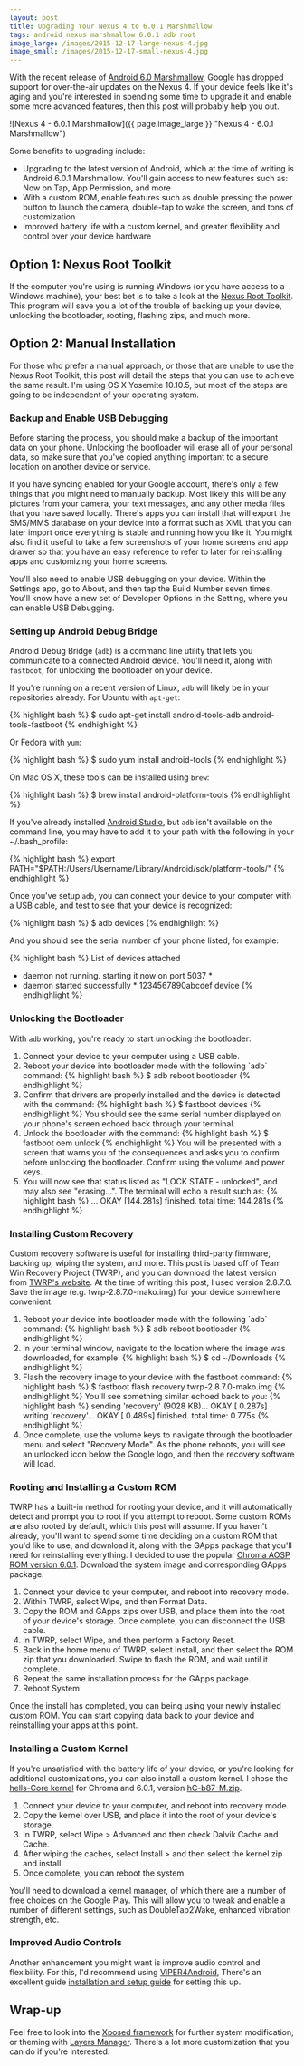 ```yaml
---
layout: post
title: Upgrading Your Nexus 4 to 6.0.1 Marshmallow
tags: android nexus marshmallow 6.0.1 adb root
image_large: /images/2015-12-17-large-nexus-4.jpg
image_small: /images/2015-12-17-small-nexus-4.jpg
---
```


With the recent release of [Android 6.0 Marshmallow](https://www.android.com/intl/en_ca/versions/marshmallow-6-0/ "Android 6.0 Marshmallow"), Google has dropped support for over-the-air updates on the Nexus 4. If your device feels like it's aging and you're interested in spending some time to upgrade it and enable some more advanced features, then this post will probably help you out.

<!--more-->

![Nexus 4 - 6.0.1 Marshmallow]({{ page.image_large }} "Nexus 4 - 6.0.1 Marshmallow")

Some benefits to upgrading include:

* Upgrading to the latest version of Android, which at the time of writing is Android 6.0.1 Marshmallow. You'll gain access to new features such as: Now on Tap, App Permission, and more
* With a custom ROM, enable features such as double pressing the power button to launch the camera, double-tap to wake the screen, and tons of customization
* Improved battery life with a custom kernel, and greater flexibility and control over your device hardware

## Option 1: Nexus Root Toolkit

If the computer you're using is running Windows (or you have access to a Windows machine), your best bet is to take a look at the [Nexus Root Toolkit](http://www.wugfresh.com/nrt/ "Nexus Root Toolkit -  WugFresh"). This program will save you a lot of the trouble of backing up your device, unlocking the bootloader, rooting, flashing zips, and much more.

## Option 2: Manual Installation

For those who prefer a manual approach, or those that are unable to use the Nexus Root Toolkit, this post will detail the steps that you can use to achieve the same result. I'm using OS X Yosemite 10.10.5, but most of the steps are going to be independent of your operating system.

### Backup and Enable USB Debugging

Before starting the process, you should make a backup of the important data on your phone. Unlocking the bootloader will erase all of your personal data, so make sure that you've copied anything important to a secure location on another device or service.

If you have syncing enabled for your Google account, there's only a few things that you might need to manually backup. Most likely this will be any pictures from your camera, your text messages, and any other media files that you have saved locally. There's apps you can install that will export the SMS/MMS database on your device into a format such as XML that you can later import once everything is stable and running how you like it. You might also find it useful to take a few screenshots of your home screens and app drawer so that you have an easy reference to refer to later for reinstalling apps and customizing your home screens.

You'll also need to enable USB debugging on your device. Within the Settings app, go to About, and then tap the Build Number seven times. You'll know have a new set of Developer Options in the Setting, where you can enable USB Debugging.

### Setting up Android Debug Bridge

Android Debug Bridge (`adb`) is a command line utility that lets you communicate to a connected Android device. You'll need it, along with `fastboot`, for unlocking the bootloader on your device.

If you're running on a recent version of Linux, `adb` will likely be in your repositories already. For Ubuntu with `apt-get`:

{% highlight bash %}
$ sudo apt-get install android-tools-adb android-tools-fastboot
{% endhighlight %}

Or Fedora with `yum`:

{% highlight bash %}
$ sudo yum install android-tools
{% endhighlight %}

On Mac OS X, these tools can be installed using `brew`:

{% highlight bash %}
$ brew install android-platform-tools
{% endhighlight %}

If you've already installed [Android Studio](http://developer.android.com/sdk/index.html "Android Studio and SDK Tools"), but `adb` isn't available on the command line, you may have to add it to your path with the following in your ~/.bash_profile:

{% highlight bash %}
export PATH="$PATH:/Users/Username/Library/Android/sdk/platform-tools/"
{% endhighlight %}

Once you've setup `adb`, you can connect your device to your computer with a USB cable, and test to see that your device is recognized:

{% highlight bash %}
$ adb devices
{% endhighlight %}

And you should see the serial number of your phone listed, for example:

{% highlight bash %}
List of devices attached
* daemon not running. starting it now on port 5037 *
* daemon started successfully *
1234567890abcdef  device
{% endhighlight %}

### Unlocking the Bootloader

With `adb` working, you're ready to start unlocking the bootloader:

<ol>
  <li>
    Connect your device to your computer using a USB cable.
  </li>
  <li>
    Reboot your device into bootloader mode with the following `adb` command:
{% highlight bash %}
$ adb reboot bootloader
{% endhighlight %}
   </li>
  <li>
    Confirm that drivers are properly installed and the device is detected with the command:
{% highlight bash %}
$ fastboot devices
{% endhighlight %}
    You should see the same serial number displayed on your phone's screen echoed back through your terminal.
  </li>
  <li>
    Unlock the bootloader with the command:
{% highlight bash %}
$ fastboot oem unlock
{% endhighlight %}
    You will be presented with a screen that warns you of the consequences and asks you to confirm before unlocking the bootloader. Confirm using the volume and power keys.
  </li>
  <li>
    You will now see that status listed as "LOCK STATE - unlocked", and may also see "erasing...". The terminal will echo a result such as:
{% highlight bash %}
...
OKAY [144.281s]
finished. total time: 144.281s
{% endhighlight %}
  </li>
</ol>

### Installing Custom Recovery

Custom recovery software is useful for installing third-party firmware, backing up, wiping the system, and more. This post is based off of Team Win Recovery Project (TWRP), and you can download the latest version from [TWRP's website](https://twrp.me/ "TeamWin - TWRP"). At the time of writing this post, I used version 2.8.7.0. Save the image (e.g. twrp-2.8.7.0-mako.img) for your device somewhere convenient.

<ol>
  <li>
    Reboot your device into bootloader mode with the following `adb` command:
{% highlight bash %}
$ adb reboot bootloader
{% endhighlight %}
  </li>
  <li>
    In your terminal window, navigate to the location where the image was downloaded, for example:
{% highlight bash %}
$ cd ~/Downloads
{% endhighlight %}
  </li>
  <li>
    Flash the recovery image to your device with the fastboot command:
{% highlight bash %}
$ fastboot flash recovery twrp-2.8.7.0-mako.img
{% endhighlight %}
    You'll see something similar echoed back to you:
{% highlight bash %}
sending 'recovery' (9028 KB)...
OKAY [  0.287s]
writing 'recovery'...
OKAY [  0.489s]
finished. total time: 0.775s
{% endhighlight %}
  </li>
  <li>
    Once complete, use the volume keys to navigate through the bootloader menu and select "Recovery Mode". As the phone reboots, you will see an unlocked icon below the Google logo, and then the recovery software will load.
  </li>
</ol>

### Rooting and Installing a Custom ROM

TWRP has a built-in method for rooting your device, and it will automatically detect and prompt you to root if you attempt to reboot. Some custom ROMs are also rooted by default, which this post will assume. If you haven't already, you'll want to spend some time deciding on a custom ROM that you'd like to use, and download it, along with the GApps package that you'll need for reinstalling everything. I decided to use the popular [Chroma AOSP ROM version 6.0.1](http://forum.xda-developers.com/nexus-4/development/rom-chroma-03-31-2015-layers-t3069936, "Chroma ROM - Nexus 4"). Download the system image and corresponding GApps package.

1. Connect your device to your computer, and reboot into recovery mode.
2. Within TWRP, select Wipe, and then Format Data.
3. Copy the ROM and GApps zips over USB, and place them into the root of your device's storage. Once complete, you can disconnect the USB cable.
4. In TWRP, select Wipe, and then perform a Factory Reset.
5. Back in the home menu of TWRP, select Install, and then select the ROM zip that you downloaded. Swipe to flash the ROM, and wait until it complete.
6. Repeat the same installation process for the GApps package.
7. Reboot System

Once the install has completed, you can being using your newly installed custom ROM. You can start copying data back to your device and reinstalling your apps at this point.

### Installing a Custom Kernel

If you're unsatisfied with the battery life of your device, or you're looking for additional customizations, you can also install a custom kernel. I chose the [hells-Core kernel](http://hc-kernel.blogspot.ca/ "hells-Core kernel blog") for Chroma and 6.0.1, version [hC-b87-M.zip](https://renderserver.net/browse?path=hellsgod/hells-Core-N4 "Download hC-b87-M.zip").

1. Connect your device to your computer, and reboot into recovery mode.
2. Copy the kernel over USB, and place it into the root of your device's storage.
3. In TWRP, select Wipe > Advanced and then check Dalvik Cache and Cache.
4. After wiping the caches, select Install > and then select the kernel zip and install.
5. Once complete, you can reboot the system.

You'll need to download a kernel manager, of which there are a number of free choices on the Google Play. This will allow you to tweak and enable a number of different settings, such as DoubleTap2Wake, enhanced vibration strength, etc.

### Improved Audio Controls

Another enhancement you might want is improve audio control and flexibility. For this, I'd recommend using [ViPER4Android](http://vipersaudio.com/blog/ "ViPER4Android"), There's an excellent guide [installation and setup guide](https://docs.google.com/document/d/15e7xv8AADnl0Ckqg8NiuQMTPLSgkIZCS4hU4Q07H7i4/ "VIPER4Android Installation & Set Up Guide") for setting this up.

## Wrap-up

Feel free to look into the [Xposed framework](http://repo.xposed.info/module/de.robv.android.xposed.installer "Xposed Framework") for further system modification, or theming with [Layers Manager](https://play.google.com/store/apps/details?id=com.lovejoy777.rroandlayersmanager&hl=en "Layers Manager - Google Play"). There's a lot more customization that you can do if you're interested.
